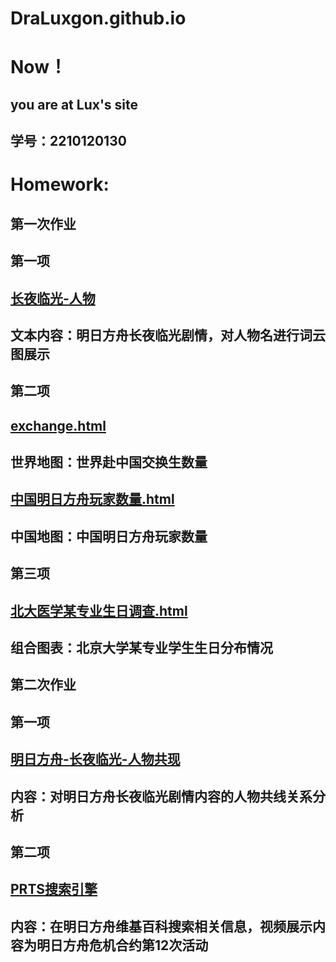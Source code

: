 # DraLuxgon.github.io
# Now！
## you are at Lux's site
## 学号：2210120130
# Homework:
## 第一次作业
## 第一项
## [长夜临光-人物](https://draluxgon.github.io/长夜临光.html) 
## 文本内容：明日方舟长夜临光剧情，对人物名进行词云图展示
## 第二项
## [exchange.html](https://draluxgon.github.io/exchange.html)
## 世界地图：世界赴中国交换生数量
## [中国明日方舟玩家数量.html](https://draluxgon.github.io/中国明日方舟玩家数量.html)
## 中国地图：中国明日方舟玩家数量
## 第三项
## [北大医学某专业生日调查.html](https://draluxgon.github.io/tab_base.html)
## 组合图表：北京大学某专业学生生日分布情况
## 第二次作业
## 第一项
## [明日方舟-长夜临光-人物共现](https://draluxgon.github.io/明日方舟-长夜临光.html)
## 内容：对明日方舟长夜临光剧情内容的人物共线关系分析
## 第二项
## [PRTS搜索引擎](https://draluxgon.github.io/PRTS搜索引擎1.html)
## 内容：在明日方舟维基百科搜索相关信息，视频展示内容为明日方舟危机合约第12次活动
